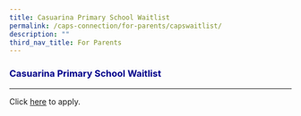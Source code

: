 ```yaml
---
title: Casuarina Primary School Waitlist
permalink: /caps-connection/for-parents/capswaitlist/
description: ""
third_nav_title: For Parents
---
```

<h3 style="color:DarkBlue;">Casuarina Primary School Waitlist</h3>

---

Click&nbsp;[here](https://go.gov.sg/capswaitlist)&nbsp;to apply.